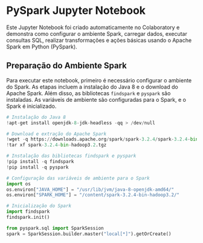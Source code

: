 # PySpark Jupyter Notebook

Este Jupyter Notebook foi criado automaticamente no Colaboratory e demonstra como configurar o ambiente Spark, carregar dados, executar consultas SQL, realizar transformações e ações básicas usando o Apache Spark em Python (PySpark).

## Preparação do Ambiente Spark

Para executar este notebook, primeiro é necessário configurar o ambiente do Spark. As etapas incluem a instalação do Java 8 e o download do Apache Spark. Além disso, as bibliotecas `findspark` e `pyspark` são instaladas. As variáveis de ambiente são configuradas para o Spark, e o Spark é inicializado.

```python
# Instalação do Java 8
!apt-get install openjdk-8-jdk-headless -qq > /dev/null

# Download e extração do Apache Spark
!wget -q https://downloads.apache.org/spark/spark-3.2.4/spark-3.2.4-bin-hadoop3.2.tgz
!tar xf spark-3.2.4-bin-hadoop3.2.tgz

# Instalação das bibliotecas findspark e pyspark
!pip install -q findspark
!pip install -q pyspark

# Configuração das variáveis de ambiente para o Spark
import os
os.environ["JAVA_HOME"] = "/usr/lib/jvm/java-8-openjdk-amd64/"
os.environ["SPARK_HOME"] = "/content/spark-3.2.4-bin-hadoop3.2/"

# Inicialização do Spark
import findspark
findspark.init()

from pyspark.sql import SparkSession
spark = SparkSession.builder.master("local[*]").getOrCreate()
